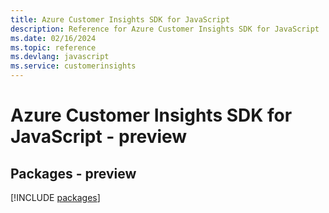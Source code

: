 ```yaml
---
title: Azure Customer Insights SDK for JavaScript
description: Reference for Azure Customer Insights SDK for JavaScript
ms.date: 02/16/2024
ms.topic: reference
ms.devlang: javascript
ms.service: customerinsights
---
```

# Azure Customer Insights SDK for JavaScript - preview
## Packages - preview
[!INCLUDE [packages](customer-insights-index.md)]